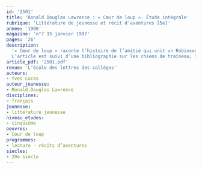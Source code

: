 ```yaml
---
id: '2501'
title: 'Ronald Douglas Lawrence : « Cœur de loup ». Étude intégrale'
rubrique: 'Littérature de jeunesse et récit d’aventures [5e]'
annee: '1996'
magazine: 'n°7 15 janvier 1997'
pages: '26'
description: 
  '« Cœur de loup » raconte l’histoire de l’amitié qui unit un Robinson volontaire exilé dans le Grand Nord canadien et un chien-loup qui se laisse apprivoiser et deviendra son confident et son guide. Ce roman se double d’une aventure intérieure : chacun découvrira grâce à l’autre son destin.
  L’article est suivi d’une bibliographie sur les chiens de traîneau, la vie sociale du loup et la vie du loup dans le Grand Nord canadien.'
article_pdf: '2501.pdf'
revue: 'L’école des lettres des collèges'
auteurs:
- Yves Lucas
auteur_jeunesse:
- Ronald Douglas Lawrence
disciplines:
- français
jeunesse:
- littérature jeunesse
niveau_etudes:
- cinquième
oeuvres:
- Cœur de loup
programmes:
- lecture - récits d’aventures
siecles:
- 20e siècle
---
```

